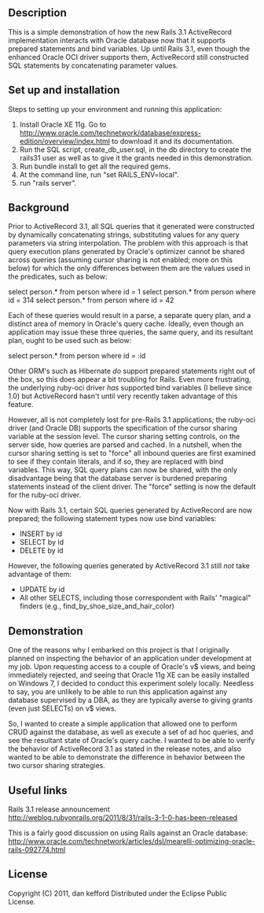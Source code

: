 ## Description

This is a simple demonstration of how the new Rails 3.1 ActiveRecord implementation interacts with Oracle database now that it supports prepared statements and bind variables.
Up until Rails 3.1, even though the enhanced Oracle OCI driver supports them, ActiveRecord still constructed SQL statements by concatenating parameter values.

## Set up and installation

Steps to setting up your environment and running this application:

1. Install Oracle XE 11g. Go to http://www.oracle.com/technetwork/database/express-edition/overview/index.html to download it and its documentation.
2. Run the SQL script, create_db_user.sql, in the db directory to create the rails31 user as well as to give it the grants needed in this demonstration.
3. Run bundle install to get all the required gems.
4. At the command line, run "set RAILS_ENV=local".
5. run "rails server".

## Background

Prior to ActiveRecord 3.1, all SQL queries that it generated were constructed by dynamically concatenating strings, substituting values for any query parameters via string interpolation.
The problem with this approach is that query execution plans generated by Oracle's optimizer cannot be shared across queries (assuming cursor sharing is not enabled; more on this below) for which the only differences between them are the values used in the predicates, such as below:

select person.* from person where id = 1
select person.* from person where id = 314
select person.* from person where id = 42

Each of these queries would result in a parse, a separate query plan, and a distinct area of memory in Oracle's query cache.
Ideally, even though an application may issue these three queries, the same query, and its resultant plan, ought to be used such as below:

select person.* from person where id = :id

Other ORM's such as Hibernate _do_ support prepared statements right out of the box, so this does appear a bit troubling for Rails.
Even more frustrating, the underlying ruby-oci driver _has_ supported bind variables (I believe since 1.0) but ActiveRecord hasn't until very recently taken advantage of this feature.

However, all is not completely lost for pre-Rails 3.1 applications; the ruby-oci driver (and Oracle DB) supports the specification of the cursor sharing variable at the session level.
The cursor sharing setting controls, on the server side, how queries are parsed and cached.
In a nutshell, when the cursor sharing setting is set to "force" all inbound queries are first examined to see if they contain literals, and if so, they are replaced with bind variables.
This way, SQL query plans can now be shared, with the only disadvantage being that the database server is burdened preparing statements instead of the client driver.
The "force" setting is now the default for the ruby-oci driver.

Now with Rails 3.1, certain SQL queries generated by ActiveRecord are now prepared; the following statement types now use bind variables:

* INSERT by id
* SELECT by id
* DELETE by id

However, the following queries generated by ActiveRecord 3.1 still _not_ take advantage of them:

* UPDATE by id
* All other SELECTS, including those correspondent with Rails' "magical" finders (e.g., find_by_shoe_size_and_hair_color)

## Demonstration

One of the reasons why I embarked on this project is that I originally planned on inspecting the behavior of an application under development at my job.
Upon requesting access to a couple of Oracle's v$ views, and being immediately rejected, and seeing that Oracle 11g XE can be easily installed on Windows 7, I decided to conduct this experiment solely locally.
Needless to say, you are unlikely to be able to run this application against any database supervised by a DBA, as they are typically averse to giving grants (even just SELECTs) on v$ views. <sigh>

So, I wanted to create a simple application that allowed one to perform CRUD against the database, as well as execute a set of ad hoc queries, and see the resultant state of Oracle's query cache.
I wanted to be able to verify the behavior of ActiveRecord 3.1 as stated in the release notes, and also wanted to be able to demonstrate the difference in behavior between the two cursor sharing strategies.

## Useful links

Rails 3.1 release announcement
http://weblog.rubyonrails.org/2011/8/31/rails-3-1-0-has-been-released

This is a fairly good discussion on using Rails against an Oracle database:
http://www.oracle.com/technetwork/articles/dsl/mearelli-optimizing-oracle-rails-092774.html

## License

Copyright (C) 2011, dan kefford
Distributed under the Eclipse Public License.

